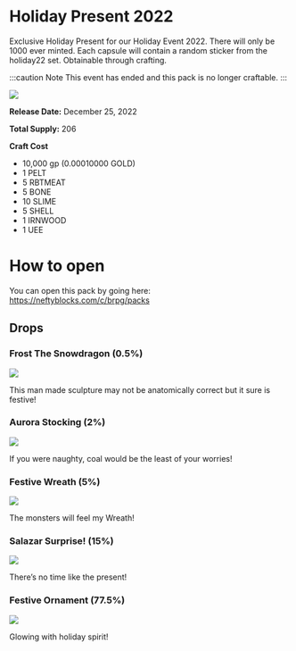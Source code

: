 # Holiday Present 2022

Exclusive Holiday Present for our Holiday Event 2022. There will only be 1000 ever minted. Each capsule will contain a random sticker from the holiday22 set. Obtainable through crafting.

:::caution Note
This event has ended and this pack is no longer craftable.
:::

<a href="https://wax.atomichub.io/explorer/template/brpg/644798">
    <img src="https://ipfs.neftyblocks.io/ipfs/QmUv4MvXxeGAXo3RHx3UpBJ15Xt8eaSwiycgHxqaFQPRTa" />
</a>

**Release Date:** December 25, 2022

**Total Supply:** 206

**Craft Cost**

- 10,000 gp (0.00010000 GOLD)
- 1 PELT
- 5 RBTMEAT
- 5 BONE
- 10 SLIME
- 5 SHELL
- 1 IRNWOOD
- 1 UEE

# How to open

You can open this pack by going here: https://neftyblocks.com/c/brpg/packs

## Drops

### Frost The Snowdragon (0.5%)

<a href="https://wax.atomichub.io/explorer/template/brpg/644797">
    <img src="https://ipfs.neftyblocks.io/ipfs/QmeAWpQPbi7rXGJ1TdxpcLQz1tCVxAyb52DXSyo3VwpyrD" />
</a>

This man made sculpture may not be anatomically correct but it sure is festive!

### Aurora Stocking (2%)

<a href="https://wax.atomichub.io/explorer/template/wax-mainnet/brpg/644796">
    <img src="https://ipfs.neftyblocks.io/ipfs/QmasYvup91JZeTV13BP7Xa8dDLerQVg38HRNVjDpqxKDki" />
</a>

If you were naughty, coal would be the least of your worries!

### Festive Wreath (5%)

<a href="https://wax.atomichub.io/explorer/template/wax-mainnet/brpg/644795">
    <img src="https://ipfs.neftyblocks.io/ipfs/QmYGugob4YoAsFw4qFa4Nz5b6wU59YZEY6p1D74cpomDKM" />
</a>

The monsters will feel my Wreath!

### Salazar Surprise! (15%)

<a href="https://wax.atomichub.io/explorer/template/wax-mainnet/brpg/644794">
    <img src="https://ipfs.neftyblocks.io/ipfs/QmNWdmuU7UZsGUJ62k33mgG77wM5W4tdf9v6VoeTKiXFPk" />
</a>

There’s no time like the present!

### Festive Ornament (77.5%)

<a href="https://wax.atomichub.io/explorer/template/wax-mainnet/brpg/644793">
    <img src="https://ipfs.neftyblocks.io/ipfs/QmNe61TqvjxLB3jQ5jKZoE29SdGE5MNppzhBV1aXvwP7SW" />
</a>

Glowing with holiday spirit!
